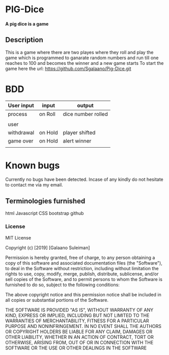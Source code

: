 # PIG-Dice
#### A pig dice is a game
## Description
This is a game where there are two playes where they roll and play the game which is programmed to ganarate random numbers and run till one reaches to 100 and becomes the winner and a new game starts
To start the game here the url: https://github.com/Sgalaano/Pig-Dice.git

# BDD
|User input|    input      | output                |
|----------|---------------|-----------------------|
| process  |     on Roll   |  dice number rolled   |
|          |               |                       |
|user      |               |                       |
|withdrawal|   on Hold     | player shifted        |
|game over |  on Hold      |  alert winner         |
|          |               |                       |

# Known bugs
Currently no bugs have been detected. Incase of any kindly do not hesitate to contact me via my email.

## Terminologies furnished
html
Javascript
CSS
bootstrap
github

### License ###
MIT License

Copyright (c) [2019] [Galaano Suleiman]

Permission is hereby granted, free of charge, to any person obtaining a copy of this software and associated documentation files (the "Software"), to deal in the Software without restriction, including without limitation the rights to use, copy, modify, merge, publish, distribute, sublicense, and/or sell copies of the Software, and to permit persons to whom the Software is furnished to do so, subject to the following conditions:

The above copyright notice and this permission notice shall be included in all copies or substantial portions of the Software.

THE SOFTWARE IS PROVIDED "AS IS", WITHOUT WARRANTY OF ANY KIND, EXPRESS OR IMPLIED, INCLUDING BUT NOT LIMITED TO THE WARRANTIES OF MERCHANTABILITY, FITNESS FOR A PARTICULAR PURPOSE AND NONINFRINGEMENT. IN NO EVENT SHALL THE AUTHORS OR COPYRIGHT HOLDERS BE LIABLE FOR ANY CLAIM, DAMAGES OR OTHER LIABILITY, WHETHER IN AN ACTION OF CONTRACT, TORT OR OTHERWISE, ARISING FROM, OUT OF OR IN CONNECTION WITH THE SOFTWARE OR THE USE OR OTHER DEALINGS IN THE SOFTWARE
